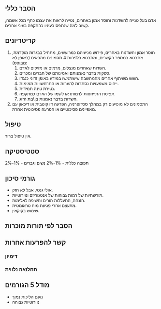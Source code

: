 ## הסבר כללי 
אדם בעל טנייה לחשדנות וחוסר אמון באחרים, נטייה לראות את עצמו כחף מכל אשמה, קשוב למה שנתפס בעיניו כהתקפה בעיני אחרים.

## קריטריונים
1. חוסר אמון וחשדנות באחרים, פירוש מניעיהם כמרושעים, מתחיל בבגרות מוקדמת, מתבטא במספר הקשרים, ומתבטא בלפחות 4 תסמינים מהבאים (באופן לא מבוסס):
	1. חשדות שאחרים מנצלים, מרמים או מזיקים לאדם.
	2. ספקות בדבר נאמנותם ואמינותם של חברים ומכרים.
	3. חשש משיתוף אחרים מהמחשבה שישתמשו במידע באופן זדוני כנגדו.
	4. ייחוס משמעויות נסתרות להערות או התרחשויות תמימות.
	5. נטירת טינה תמידית.
	6. תפיסת התייחסות לדמותו או לשמו של האדם כמתקפה.
	7. חשדות בדבר נאמנות בן\בת הזוג.
2. התסמינים לא מופיעים רק במהלך סכיזופרניה, הפרעה דו קוטבית או דיכאון עם מאפיינים פסיכוטיים או הפרעה פסיכוטית אחרת.
## טיפול
אין טיפול ברור.

## סטטיסטיקה
תפוצה כללית - 1%-2%
נשים וגברים - 1%-2%
## גורמי סיכון
- אולי גנטי, אבל לא חזק.
- תורשתיות של רמות גבוהות של אנטגוריזם ונוירוטיות.
- הזנחה, התעללות הורים וחשיפה לאלימות.
- מתעצם אחרי פגיעת מוח טראומטית.
- שימוש בקוקאין.
## הסבר לפי תורות מוכרות

## קשר להפרעות אחרות

### דימיון
### תחלואה נלווית
## מודל 5 הגורמים
- נועם הליכות נמוך
- נוירוטיות גבוהה